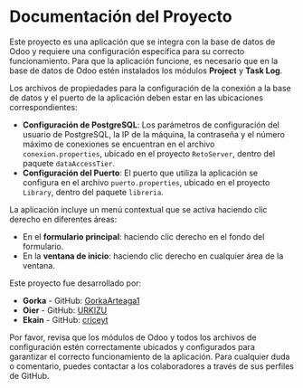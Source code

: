 # Documentación del Proyecto

Este proyecto es una aplicación que se integra con la base de datos de Odoo y requiere una configuración específica para su correcto funcionamiento. Para que la aplicación funcione, es necesario que en la base de datos de Odoo estén instalados los módulos **Project** y **Task Log**. 

Los archivos de propiedades para la configuración de la conexión a la base de datos y el puerto de la aplicación deben estar en las ubicaciones correspondientes:

- **Configuración de PostgreSQL**: Los parámetros de configuración del usuario de PostgreSQL, la IP de la máquina, la contraseña y el número máximo de conexiones se encuentran en el archivo `conexion.properties`, ubicado en el proyecto `RetoServer`, dentro del paquete `dataAccessTier`.
- **Configuración del Puerto**: El puerto que utiliza la aplicación se configura en el archivo `puerto.properties`, ubicado en el proyecto `Library`, dentro del paquete `libreria`.

La aplicación incluye un menú contextual que se activa haciendo clic derecho en diferentes áreas:
- En el **formulario principal**: haciendo clic derecho en el fondo del formulario.
- En la **ventana de inicio**: haciendo clic derecho en cualquier área de la ventana.

Este proyecto fue desarrollado por:
- **Gorka** - GitHub: [GorkaArteaga1](https://github.com/GorkaArteaga1)
- **Oier** - GitHub: [URKIZU](https://github.com/URKIZU)
- **Ekain** - GitHub: [criceyt](https://github.com/criceyt)

Por favor, revisa que los módulos de Odoo y todos los archivos de configuración estén correctamente ubicados y configurados para garantizar el correcto funcionamiento de la aplicación. Para cualquier duda o comentario, puedes contactar a los colaboradores a través de sus perfiles de GitHub.
